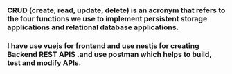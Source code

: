 ### CRUD (create, read, update, delete) is an acronym that refers to the four functions we use to implement persistent storage applications and relational database applications.
### I have use vuejs for frontend and use nestjs for creating Backend REST APIS .and use postman  which helps to build, test and modify APIs.


